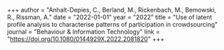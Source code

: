 +++
author = "Anhalt-Depies, C., Berland, M., Rickenbach, M., Bemowski, R., Rissman, A."
date = "2022-01-01"
year = "2022"
title = "Use of latent profile analysis to characterise patterns of participation in crowdsourcing"
journal = "Behaviour & Information Technology"
link = "https://doi.org/10.1080/0144929X.2022.2081820"
+++